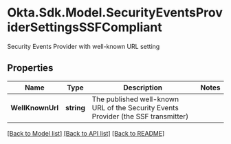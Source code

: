 # Okta.Sdk.Model.SecurityEventsProviderSettingsSSFCompliant
Security Events Provider with well-known URL setting

## Properties

Name | Type | Description | Notes
------------ | ------------- | ------------- | -------------
**WellKnownUrl** | **string** | The published well-known URL of the Security Events Provider (the SSF transmitter) | 

[[Back to Model list]](../README.md#documentation-for-models) [[Back to API list]](../README.md#documentation-for-api-endpoints) [[Back to README]](../README.md)

